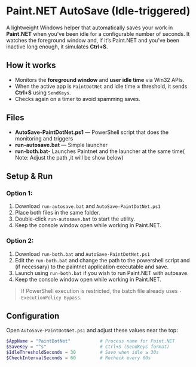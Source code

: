 # Paint.NET AutoSave (Idle-triggered)

A lightweight Windows helper that automatically saves your work in **Paint.NET** when you’ve been idle for a configurable number of seconds. It watches the foreground window and, if it’s Paint.NET and you’ve been inactive long enough, it simulates **Ctrl+S**.

## How it works
- Monitors the **foreground window** and **user idle time** via Win32 APIs.
- When the active app is `PaintDotNet` and idle time ≥ threshold, it sends **Ctrl+S** using `SendKeys`.
- Checks again on a timer to avoid spamming saves.

## Files
- **AutoSave-PaintDotNet.ps1** — PowerShell script that does the monitoring and triggers
- **run-autosave.bat** — Simple launcher
- **run-both.bat**- Launches Paintnet and the launcher at the same time( Note: Adjust the path ,it will be show below)

## Setup & Run
### Option 1: 
1. Download `run-autosave.bat` and `AutoSave-PaintDotNet.ps1` 
2. Place both files in the same folder.
3. Double-click `run-autosave.bat` to start the utility.
4. Keep the console window open while working in Paint.NET.

### Option 2:
1. Download `run-both.bat` and  `AutoSave-PaintDotNet.ps1` 
2. Edit the `run-both.bat` and change the path to the powershell script and (if necessary) to the paintnet application executable and save.
3. Launch using `run-both.bat` if you wish to run Paint.NET with autosave.
4. Keep the console window open while working in Paint.NET.
  

> If PowerShell execution is restricted, the batch file already uses `-ExecutionPolicy Bypass`.

## Configuration
Open `AutoSave-PaintDotNet.ps1` and adjust these values near the top:

```powershell
$AppName = "PaintDotNet"           # Process name for Paint.NET
$SaveKey = "^s"                    # Ctrl+S (SendKeys format)
$IdleThresholdSeconds = 30         # Save when idle ≥ 30s
$CheckIntervalSeconds = 60         # Recheck every 60s
